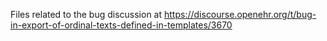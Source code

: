 Files related to the bug discussion at https://discourse.openehr.org/t/bug-in-export-of-ordinal-texts-defined-in-templates/3670
